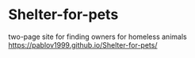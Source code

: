 # Shelter-for-pets
two-page site for finding owners for homeless animals
https://pablov1999.github.io/Shelter-for-pets/
